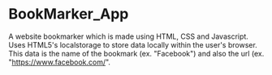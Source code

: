 # BookMarker_App
A website bookmarker which is made using HTML, CSS and Javascript. Uses HTML5's localstorage to store data locally within the user's browser. This data is the name of the bookmark (ex. "Facebook") and also the url (ex. "https://www.facebook.com/".
